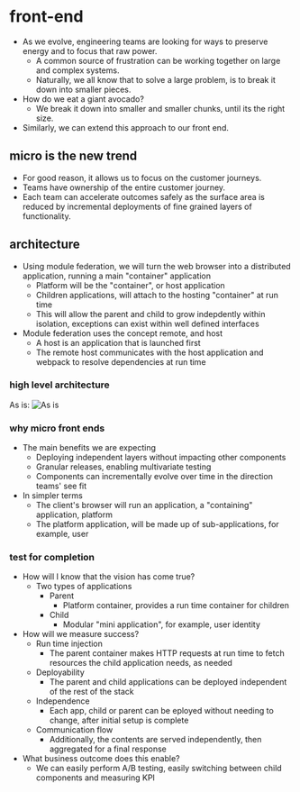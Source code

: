 # front-end
- As we evolve, engineering teams are looking for ways to preserve energy and to focus that raw power. 
    - A common source of frustration can be working together on large and complex systems. 
    - Naturally, we all know that to solve a large problem, is to break it down into smaller pieces.
- How do we eat a giant avocado? 
    - We break it down into smaller and smaller chunks, until its the right size.
- Similarly, we can extend this approach to our front end.

## micro is the new trend
- For good reason, it allows us to focus on the customer journeys.
- Teams have ownership of the entire customer journey.
- Each team can accelerate outcomes safely as the surface area is reduced by incremental deployments of fine grained layers of functionality.

## architecture
- Using module federation, we will turn the web browser into a distributed application, running a main "container" application
    - Platform will be the "container", or host application
    - Children applications, will attach to the hosting "container" at run time
    - This will allow the parent and child to grow indepdently within isolation, exceptions can exist within well defined interfaces
- Module federation uses the concept remote, and host
  - A host is an application that is launched first
  - The remote host communicates with the host application and webpack to resolve dependencies at run time

### high level architecture
As is:
![As is](https://lh3.googleusercontent.com/pw/AL9nZEWKGz5Fbizsm4F6fYWu2xywvTefSSKpz_GLLgLrlcJxadJxreaVH5MvyxjGsxBR-LYTHxRiD0IENNVEHnnUZxb7Hd4He7SgQmLcu_lE2qgkaUHp84Zce1wzCgr-EgeHcIDSPBQ_Hs8pX25z_WOiYD3z=w1884-h788-no?authuser=0)

### why micro front ends
- The main benefits we are expecting
    - Deploying independent layers without impacting other components
    - Granular releases, enabling multivariate testing
    - Components can incrementally evolve over time in the direction teams' see fit
- In simpler terms
    - The client's browser will run an application, a "containing" application, platform
    - The platform application, will be made up of sub-applications, for example, user

### test for completion
- How will I know that the vision has come true?
    - Two types of applications
        - Parent
            - Platform container, provides a run time container for children
        - Child
            - Modular "mini application", for example, user identity
- How will we measure success?
    - Run time injection
        - The parent container makes HTTP requests at run time to fetch resources the child application needs, as needed
    - Deployability
        - The parent and child applications can be deployed independent of the rest of the stack
    - Independence
        - Each app, child or parent can be eployed without needing to change, after initial setup is complete
    - Communication flow
        - Additionally, the contents are served independently, then aggregated for a final response
- What business outcome does this enable?
    - We can easily perform A/B testing, easily switching between child components and measuring KPI
